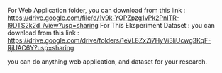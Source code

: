 For Web Application folder, you can download from this link : https://drive.google.com/file/d/1v9k-YOPZpzg1vPk2PnITR-l9DTS2k2d_/view?usp=sharing
For This Eksperiment Dataset : you can download from this link : https://drive.google.com/drive/folders/1eVL8ZxZi7HyVi3liUcwg3KqF-RjUAC6Y?usp=sharing

you can do anything web application, and dataset for your research.
